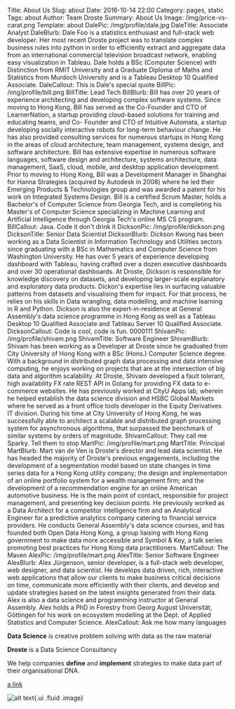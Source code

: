 Title: About UsSlug: aboutDate: 2016-10-14 22:00Category: pages, staticTags: aboutAuthor: Team Droste Summary: About UsImage: /img/price-vs-carat.pngTemplate: aboutDalePic: /img/profile/dale.jpgDaleTitle: Associate AnalystDaleBlurb: Dale Foo is a statistics enthusiast and full-stack web developer. Her most recent Droste project was to translate complex business rules into python in order to efficiently extract and aggregate data from an international commercial television broadcast network, enabling easy visualization in Tableau. Dale holds a BSc (Computer Science) with Distinction from RMIT University and a Graduate Diploma of Maths and Statistics from Murdoch University and is a Tableau Desktop 10 Qualified Associate.DaleCallout: This is Dale's special quoteBillPic: /img/profile/bill.pngBillTitle: Lead TechBillBlurb: Bill has over 20 years of experience architecting and developing complex software systems. Since moving to Hong Kong, Bill has served as the Co-Founder and CTO of LearnerNation, a startup providing cloud-based solutions for training and educating teams, and Co- Founder and CTO of Intuitive Automata, a startup developing socially interactive robots for long-term behaviour change. He has also provided consulting services for numerous startups in Hong Kong in the areas of cloud architecture, team management, systems design, and software architecture. Bill has extensive expertise in numerous software languages, software design and architecture, systems architecture, data management, SaaS, cloud, mobile, and desktop application development. Prior to moving to Hong Kong, Bill was a Development Manager in Shanghai for Hanna Strategies (acquired by Autodesk in 2008) where he led their Emerging Products & Technologies group and was awarded a patent for his work on Integrated Systems Design. Bill is a certified Scrum Master, holds a Bachelor's of Computer Science from Georgia Tech, and is completing his Master's of Computer Science specializing in Machine Learning and Artificial Intelligence through Georgia Tech's online MS CS program.BillCallout: Java. Code it don't drink itDicksonPic: /img/profile/dickson.pngDicksonTitle: Senior Data ScientistDicksonBlurb: Dickson Kwong has been working as a Data Scientist in Information Technology and Utilities sectors since graduating with a BSc in Mathematics and Computer Science from Washington University. He has over 5 years of experience developing dashboard with Tableau, having crafted over a dozen executive dashboards and over 30 operational dashboards. At Droste, Dickson is responsible for knowledge discovery on datasets, and developing larger-scale explanatory and exploratory data products. Dickon's expertise lies in surfacing valuable patterns from datasets and visualising them for impact. For that process, he relies on his skills in Data wrangling, data modelling, and machine learning in R and Python. Dickson is also the expert-in-residence at General Assembly's data science programme in Hong Kong as well as a Tableau Desktop 10 Qualified Associate and Tableau Server 10 Qualified Associate.DicksonCallout: Code is cool, code is fun. 0000111ShivamPic: /img/profile/shivam.pngShivamTitle: Software EngineerShivamBlurb: Shivam has been working as a Developer at Droste since he graduated from City University of Hong Kong with a BSc (Hons.) Computer Science degree. With a background in distributed graph data processing and data intensive computing, he enjoys working on projects that are at the intersection of big data and algorithm scalability. At Droste, Shivam developed a fault tolerant, high availability FX rate REST API in Golang for providing FX data to e-commerce websites. He has previously worked at CityU Apps lab, wherein he helped establish the data science division and HSBC Global Markets where he served as a front office tools developer in the Equity Derivatives IT division. During his time at City University of Hong Kong, he was successfully able to architect a scalable and distributed graph processing system for asynchronous algorithms, that surpassed the benchmark of similar systems by orders of magnitude.ShivamCallout: They call me Sparky. Tell them to stopMartPic: /img/profile/mart.pngMartTitle: PrincipalMartBlurb: Mart van de Ven is Droste's director and lead data scientist. He has headed the majority of Droste's previous engagements, including the development of a segmentation model based on state changes in time series data for a Hong Kong utility company; the design and implementation of an online portfolio system for a wealth management firm; and the development of a recommendation engine for an online American automotive business. He is the main point of contact, responsible for project management, and presenting key decision points. He previously worked as a Data Architect for a competitor intelligence firm and an Analytical Engineer for a predictive analytics company catering to financial service providers. He conducts General Assembly's data science courses, and has founded both Open Data Hong Kong, a group liaising with Hong Kong government to make data more accessible and Symbol & Key, a talk series promoting best practices for Hong Kong data practitioners.MartCallout: The MavenAlexPic: /img/profile/mart.pngAlexTitle: Senior Software EngineerAlexBlurb: Alex Jürgenson, senior developer, is a full-stack web developer, web designer, and data scientist. He develops data driven, rich, interactive web applications that allow our clients to make business critical decisions on time, communicate more efficiently with their clients, and develop and update strategies based on the latest insights generated from their data. Alex is also a data science and programming instructor at General Assembly. Alex holds a PhD in Forestry from Georg August Universität, Göttingen for his work on ecosystem modelling at the Dept. of Applied Statistics and Computer Science.AlexCallout: Ask me how many languages**Data Science** is creative problem solving with data as the raw material**Droste** is a Data Science ConsultancyWe help companies **define** and **implement** strategies to make data part of their organisational DNA.[a link](/img/price-vs-carat.png)![alt text][logo]{.ui .fluid .image}[logo]: /img/profile/stripe.png "Logo"